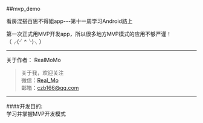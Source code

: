 ##mvp_demo

看房混搭百思不得姐app---第十一周学习Android路上

第一次正式用MVP开发app，所以很多地方MVP模式的应用不够严谨！（╭(╯^╰)╮）

---
关于作者：
RealMoMo
> 关于我，欢迎关注  
   微信：[Real_Mo]()  
   邮箱：czb166@qq.com
-------------
####开发目的: 
<br>学习并掌握MVP开发模式</br>


